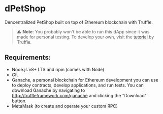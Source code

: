 # dPetShop
Dencentralized PetShop built on top of Ethereum blockchain with Truffle.

> :warning: **Note**: You probably won't be able to run this dApp since it was made for personal testing. To develop your own, visit the [tutorial](https://www.trufflesuite.com/tutorials/pet-shop) by Truffle.


## Requirements: 
- Node.js v8+ LTS and npm (comes with Node)
- Git 
- Ganache, a personal blockchain for Ethereum development you can use to deploy contracts, develop applications, and run tests. You can download Ganache by navigating to http://truffleframework.com/ganache and clicking the "Download" button.
- MetaMask (to create and operate your custom RPC)
